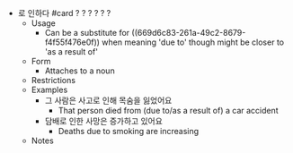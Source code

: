 - 로 인하다 #card
  ?
  ?
  ?
  ?
  ?
  ?
	- Usage
		- Can be a substitute for ((669d6c83-261a-49c2-8679-f4f55f476e0f)) when meaning 'due to' though might be closer to 'as a result of'
	- Form
		- Attaches to a noun
	- Restrictions
	- Examples
		- 그 사람은 사고로 인해 목숨을 잃었어요
			- That person died from (due to/as a result of) a car accident
		- 담배로 인한 사망은 증가하고 있어요
			- Deaths due to smoking are increasing
	- Notes